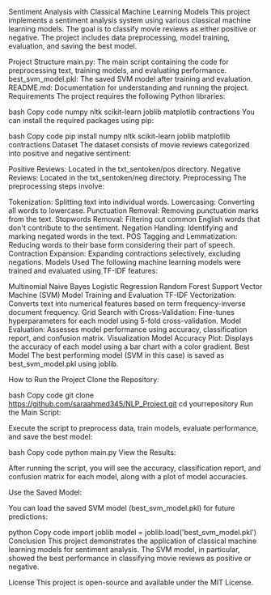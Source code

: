 Sentiment Analysis with Classical Machine Learning Models
This project implements a sentiment analysis system using various classical machine learning models. The goal is to classify movie reviews as either positive or negative. The project includes data preprocessing, model training, evaluation, and saving the best model.

Project Structure
main.py: The main script containing the code for preprocessing text, training models, and evaluating performance.
best_svm_model.pkl: The saved SVM model after training and evaluation.
README.md: Documentation for understanding and running the project.
Requirements
The project requires the following Python libraries:

bash
Copy code
numpy
nltk
scikit-learn
joblib
matplotlib
contractions
You can install the required packages using pip:

bash
Copy code
pip install numpy nltk scikit-learn joblib matplotlib contractions
Dataset
The dataset consists of movie reviews categorized into positive and negative sentiment:

Positive Reviews: Located in the txt_sentoken/pos directory.
Negative Reviews: Located in the txt_sentoken/neg directory.
Preprocessing
The preprocessing steps involve:

Tokenization: Splitting text into individual words.
Lowercasing: Converting all words to lowercase.
Punctuation Removal: Removing punctuation marks from the text.
Stopwords Removal: Filtering out common English words that don't contribute to the sentiment.
Negation Handling: Identifying and marking negated words in the text.
POS Tagging and Lemmatization: Reducing words to their base form considering their part of speech.
Contraction Expansion: Expanding contractions selectively, excluding negations.
Models Used
The following machine learning models were trained and evaluated using TF-IDF features:

Multinomial Naive Bayes
Logistic Regression
Random Forest
Support Vector Machine (SVM)
Model Training and Evaluation
TF-IDF Vectorization: Converts text into numerical features based on term frequency-inverse document frequency.
Grid Search with Cross-Validation: Fine-tunes hyperparameters for each model using 5-fold cross-validation.
Model Evaluation: Assesses model performance using accuracy, classification report, and confusion matrix.
Visualization
Model Accuracy Plot: Displays the accuracy of each model using a bar chart with a color gradient.
Best Model
The best performing model (SVM in this case) is saved as best_svm_model.pkl using joblib.

How to Run the Project
Clone the Repository:

bash
Copy code
git clone https://github.com/saraahmed345/NLP_Project.git
cd yourrepository
Run the Main Script:

Execute the script to preprocess data, train models, evaluate performance, and save the best model:

bash
Copy code
python main.py
View the Results:

After running the script, you will see the accuracy, classification report, and confusion matrix for each model, along with a plot of model accuracies.

Use the Saved Model:

You can load the saved SVM model (best_svm_model.pkl) for future predictions:

python
Copy code
import joblib
model = joblib.load('best_svm_model.pkl')
Conclusion
This project demonstrates the application of classical machine learning models for sentiment analysis. The SVM model, in particular, showed the best performance in classifying movie reviews as positive or negative.

License
This project is open-source and available under the MIT License.
